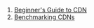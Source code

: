 1. [Beginner's Guide to CDN](https://royal.pingdom.com/a-beginners-guide-to-using-cdns/)
2. [Benchmarking CDNs](https://royal.pingdom.com/benchmarking-cdns-cloudfront-cloudflare-fastly-and-google-cloud/)
